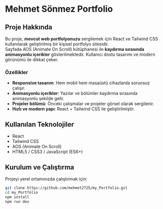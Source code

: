 # Mehmet Sönmez Portfolio

## Proje Hakkında

Bu proje, **mevcut web portfolyonuzu** sergilemek için React ve Tailwind CSS kullanılarak geliştirilmiş bir kişisel portfolyo sitesidir.  
Sayfada AOS (Animate On Scroll) kütüphanesi ile **kaydırma sırasında animasyonlu içerikler** gösterilmektedir. Kullanıcı dostu tasarımı ve modern görünümü ile dikkat çeker.

### Özellikler

- **Responsive tasarım**: Hem mobil hem masaüstü cihazlarda sorunsuz çalışır.  
- **Animasyonlu içerikler**: Yazılar ve bölümler kaydırma sırasında animasyonlu şekilde gelir.  
- **Projeler bölümü**: Önceki çalışmalar ve projeler görsel olarak sergilenir.  
- **Hızlı ve modern yapı**: React + Tailwind CSS ile geliştirilmiştir.  

## Kullanılan Teknolojiler

- React  
- Tailwind CSS  
- AOS (Animate On Scroll)  
- HTML5 / CSS3 / JavaScript (ES6+)  

## Kurulum ve Çalıştırma

Projeyi yerel ortamınızda çalıştırmak için:

```bash
git clone https://github.com/mehmet2725/my_Portfolio.git
cd my_Portfolio
npm install
npm run dev
